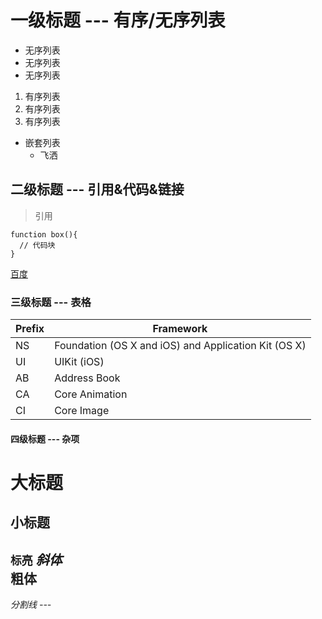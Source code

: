 # 一级标题 --- 有序/无序列表
- 无序列表
- 无序列表
- 无序列表
1. 有序列表
2. 有序列表
3. 有序列表
- 嵌套列表
  + 飞洒

## 二级标题 --- 引用&代码&链接
>引用 
```
function box(){
  // 代码块
}
```
[百度](http://www.baidu.com)

### 三级标题 --- 表格
|Prefix  |Framework   |
|--------|------------|
|NS      |Foundation (OS X and iOS) and Application Kit (OS X)  |
|UI      |UIKit (iOS)  |
|AB      |Address Book  |
|CA      |Core Animation  |
|CI      |Core Image  |

#### 四级标题 --- 杂项

大标题
===

小标题
---

`标亮`
*斜体*  
**粗体**
---
*分割线 ---*





